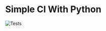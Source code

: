 # Simple CI With Python
![Tests](https://github.com/yassinejador/Simple-CI-With-Python/actions/workflows/python-app.yml/badge.svg)

